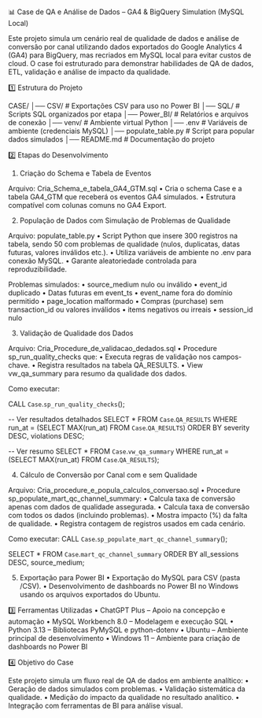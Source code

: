 📊 Case de QA e Análise de Dados – GA4 & BigQuery Simulation (MySQL Local)

Este projeto simula um cenário real de qualidade de dados e análise de conversão por canal utilizando dados exportados do Google Analytics 4 (GA4) para BigQuery, mas recriados em MySQL local para evitar custos de cloud.
O case foi estruturado para demonstrar habilidades de QA de dados, ETL, validação e análise de impacto da qualidade.

1️⃣ Estrutura do Projeto

CASE/
│── CSV/                         # Exportações CSV para uso no Power BI
│── SQL/                         # Scripts SQL organizados por etapa
│── Power_BI/                    # Relatórios e arquivos de conexão
│── venv/                        # Ambiente virtual Python
│── .env                         # Variáveis de ambiente (credenciais MySQL)
│── populate_table.py            # Script para popular dados simulados
│── README.md                    # Documentação do projeto


2️⃣ Etapas do Desenvolvimento
1. Criação do Schema e Tabela de Eventos

Arquivo: Cria_Schema_e_tabela_GA4_GTM.sql
    • Cria o schema Case e a tabela GA4_GTM que receberá os eventos GA4 simulados.
    • Estrutura compatível com colunas comuns no GA4 Export.

2. População de Dados com Simulação de Problemas de Qualidade

Arquivo: populate_table.py
    • Script Python que insere 300 registros na tabela, sendo 50 com problemas de qualidade (nulos, duplicatas, datas futuras, valores inválidos etc.).
    • Utiliza variáveis de ambiente no .env para conexão MySQL.
    • Garante aleatoriedade controlada para reproduzibilidade.

Problemas simulados:
    • source_medium nulo ou inválido
    • event_id duplicado
    • Datas futuras em event_ts
    • event_name fora do domínio permitido
    • page_location malformado
    • Compras (purchase) sem transaction_id ou valores inválidos
    • items negativos ou irreais
    • session_id nulo

3. Validação de Qualidade dos Dados

Arquivo: Cria_Procedure_de_validacao_dedados.sql
    • Procedure sp_run_quality_checks que:
        • Executa regras de validação nos campos-chave.
        • Registra resultados na tabela QA_RESULTS.
    • View vw_qa_summary para resumo da qualidade dos dados.

Como executar:

CALL `Case`.`sp_run_quality_checks`();

-- Ver resultados detalhados
SELECT *
FROM `Case`.`QA_RESULTS`
WHERE run_at = (SELECT MAX(run_at) FROM `Case`.`QA_RESULTS`)
ORDER BY severity DESC, violations DESC;

-- Ver resumo
SELECT *
FROM `Case`.`vw_qa_summary`
WHERE run_at = (SELECT MAX(run_at) FROM `Case`.`QA_RESULTS`);

4. Cálculo de Conversão por Canal com e sem Qualidade

Arquivo: Cria_procedure_e_popula_calculos_conversao.sql
    • Procedure sp_populate_mart_qc_channel_summary:
        • Calcula taxa de conversão apenas com dados de qualidade assegurada.
        • Calcula taxa de conversão com todos os dados (incluindo problemas).
        • Mostra impacto (%) da falta de qualidade.
        • Registra contagem de registros usados em cada cenário.

Como executar:
CALL `Case`.`sp_populate_mart_qc_channel_summary`();

SELECT *
FROM `Case`.`mart_qc_channel_summary`
ORDER BY all_sessions DESC, source_medium;

5. Exportação para Power BI
    • Exportação do MySQL para CSV (pasta /CSV).
    • Desenvolvimento de dashboards no Power BI no Windows usando os arquivos exportados do Ubuntu.

3️⃣ Ferramentas Utilizadas
    • ChatGPT Plus – Apoio na concepção e automação
    • MySQL Workbench 8.0 – Modelagem e execução SQL
    • Python 3.13 – Bibliotecas PyMySQL e python-dotenv
    • Ubuntu – Ambiente principal de desenvolvimento
    • Windows 11 – Ambiente para criação de dashboards no Power BI

4️⃣ Objetivo do Case

Este projeto simula um fluxo real de QA de dados em ambiente analítico:
    • Geração de dados simulados com problemas.
    • Validação sistemática da qualidade.
    • Medição do impacto da qualidade no resultado analítico.
    • Integração com ferramentas de BI para análise visual.